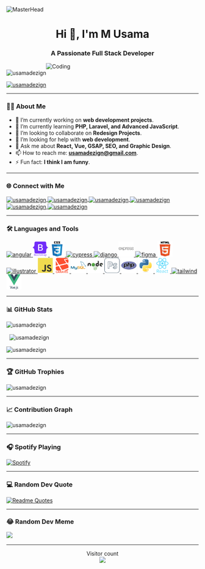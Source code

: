 ![MasterHead](https://media4.giphy.com/headers/monstercat/LQnX59nHBsOV.gif)

<h1 align="center">Hi 👋, I'm M Usama</h1>
<h3 align="center">A Passionate Full Stack Developer</h3>

<img align="right" alt="Coding" width="400" src="https://media.tenor.com/rePDfDWO3XoAAAAd/hacking.gif">

<p align="left"> 
  <img src="https://komarev.com/ghpvc/?username=usamadezign&label=Profile%20views&color=0e75b6&style=flat" alt="usamadezign" /> 
</p>

<p align="left"> 
  <a href="https://twitter.com/usamadezign" target="blank">
    <img src="https://img.shields.io/twitter/follow/usamadezign?logo=twitter&style=for-the-badge" alt="usamadezign" />
  </a> 
</p>

---

### 👨‍💻 About Me

- 🔭 I’m currently working on **web development projects**.
- 🌱 I’m currently learning **PHP, Laravel, and Advanced JavaScript**.
- 👯 I’m looking to collaborate on **Redesign Projects**.
- 🤝 I’m looking for help with **web development**.
- 💬 Ask me about **React, Vue, GSAP, SEO, and Graphic Design**.
- 📫 How to reach me: **usamadezign@gmail.com**.
- ⚡ Fun fact: **I think I am funny**.

---

### 🌐 Connect with Me

<p align="left">
  <a href="https://codepen.io/usamadezign" target="blank">
    <img align="center" src="https://raw.githubusercontent.com/rahuldkjain/github-profile-readme-generator/master/src/images/icons/Social/codepen.svg" alt="usamadezign" height="30" width="40" />
  </a>
  <a href="https://twitter.com/usamadezign" target="blank">
    <img align="center" src="https://raw.githubusercontent.com/rahuldkjain/github-profile-readme-generator/master/src/images/icons/Social/twitter.svg" alt="usamadezign" height="30" width="40" />
  </a>
  <a href="https://stackoverflow.com/users/usamadezign" target="blank">
    <img align="center" src="https://raw.githubusercontent.com/rahuldkjain/github-profile-readme-generator/master/src/images/icons/Social/stack-overflow.svg" alt="usamadezign" height="30" width="40" />
  </a>
  <a href="https://fb.com/usamadezign" target="blank">
    <img align="center" src="https://raw.githubusercontent.com/rahuldkjain/github-profile-readme-generator/master/src/images/icons/Social/facebook.svg" alt="usamadezign" height="30" width="40" />
  </a>
  <a href="https://instagram.com/usamadezign" target="blank">
    <img align="center" src="https://raw.githubusercontent.com/rahuldkjain/github-profile-readme-generator/master/src/images/icons/Social/instagram.svg" alt="usamadezign" height="30" width="40" />
  </a>
  <a href="https://www.youtube.com/c/usamadezign" target="blank">
    <img align="center" src="https://raw.githubusercontent.com/rahuldkjain/github-profile-readme-generator/master/src/images/icons/Social/youtube.svg" alt="usamadezign" height="30" width="40" />
  </a>
</p>

---

### 🛠️ Languages and Tools

<p align="left">
  <a href="https://angular.io" target="_blank" rel="noreferrer">
    <img src="https://angular.io/assets/images/logos/angular/angular.svg" alt="angular" width="40" height="40"/>
  </a>
  <a href="https://getbootstrap.com" target="_blank" rel="noreferrer">
    <img src="https://raw.githubusercontent.com/devicons/devicon/master/icons/bootstrap/bootstrap-plain-wordmark.svg" alt="bootstrap" width="40" height="40"/>
  </a>
  <a href="https://www.w3schools.com/css/" target="_blank" rel="noreferrer">
    <img src="https://raw.githubusercontent.com/devicons/devicon/master/icons/css3/css3-original-wordmark.svg" alt="css3" width="40" height="40"/>
  </a>
  <a href="https://www.cypress.io" target="_blank" rel="noreferrer">
    <img src="https://raw.githubusercontent.com/simple-icons/simple-icons/6e46ec1fc23b60c8fd0d2f2ff46db82e16dbd75f/icons/cypress.svg" alt="cypress" width="40" height="40"/>
  </a>
  <a href="https://www.djangoproject.com/" target="_blank" rel="noreferrer">
    <img src="https://cdn.worldvectorlogo.com/logos/django.svg" alt="django" width="40" height="40"/>
  </a>
  <a href="https://expressjs.com" target="_blank" rel="noreferrer">
    <img src="https://raw.githubusercontent.com/devicons/devicon/master/icons/express/express-original-wordmark.svg" alt="express" width="40" height="40"/>
  </a>
  <a href="https://www.figma.com/" target="_blank" rel="noreferrer">
    <img src="https://www.vectorlogo.zone/logos/figma/figma-icon.svg" alt="figma" width="40" height="40"/>
  </a>
  <a href="https://www.w3.org/html/" target="_blank" rel="noreferrer">
    <img src="https://raw.githubusercontent.com/devicons/devicon/master/icons/html5/html5-original-wordmark.svg" alt="html5" width="40" height="40"/>
  </a>
  <a href="https://www.adobe.com/in/products/illustrator.html" target="_blank" rel="noreferrer">
    <img src="https://www.vectorlogo.zone/logos/adobe_illustrator/adobe_illustrator-icon.svg" alt="illustrator" width="40" height="40"/>
  </a>
  <a href="https://developer.mozilla.org/en-US/docs/Web/JavaScript" target="_blank" rel="noreferrer">
    <img src="https://raw.githubusercontent.com/devicons/devicon/master/icons/javascript/javascript-original.svg" alt="javascript" width="40" height="40"/>
  </a>
  <a href="https://laravel.com/" target="_blank" rel="noreferrer">
    <img src="https://raw.githubusercontent.com/devicons/devicon/master/icons/laravel/laravel-plain-wordmark.svg" alt="laravel" width="40" height="40"/>
  </a>
  <a href="https://www.mysql.com/" target="_blank" rel="noreferrer">
    <img src="https://raw.githubusercontent.com/devicons/devicon/master/icons/mysql/mysql-original-wordmark.svg" alt="mysql" width="40" height="40"/>
  </a>
  <a href="https://nodejs.org" target="_blank" rel="noreferrer">
    <img src="https://raw.githubusercontent.com/devicons/devicon/master/icons/nodejs/nodejs-original-wordmark.svg" alt="nodejs" width="40" height="40"/>
  </a>
  <a href="https://www.photoshop.com/en" target="_blank" rel="noreferrer">
    <img src="https://raw.githubusercontent.com/devicons/devicon/master/icons/photoshop/photoshop-line.svg" alt="photoshop" width="40" height="40"/>
  </a>
  <a href="https://www.php.net" target="_blank" rel="noreferrer">
    <img src="https://raw.githubusercontent.com/devicons/devicon/master/icons/php/php-original.svg" alt="php" width="40" height="40"/>
  </a>
  <a href="https://www.python.org" target="_blank" rel="noreferrer">
    <img src="https://raw.githubusercontent.com/devicons/devicon/master/icons/python/python-original.svg" alt="python" width="40" height="40"/>
  </a>
  <a href="https://reactjs.org/" target="_blank" rel="noreferrer">
    <img src="https://raw.githubusercontent.com/devicons/devicon/master/icons/react/react-original-wordmark.svg" alt="react" width="40" height="40"/>
  </a>
  <a href="https://tailwindcss.com/" target="_blank" rel="noreferrer">
    <img src="https://www.vectorlogo.zone/logos/tailwindcss/tailwindcss-icon.svg" alt="tailwind" width="40" height="40"/>
  </a>
  <a href="https://vuejs.org/" target="_blank" rel="noreferrer">
    <img src="https://raw.githubusercontent.com/devicons/devicon/master/icons/vuejs/vuejs-original-wordmark.svg" alt="vuejs" width="40" height="40"/>
  </a>
</p>

---

### 📊 GitHub Stats

<p align="left">
  <img src="https://github-readme-stats.vercel.app/api/top-langs?username=usamadezign&show_icons=true&locale=en&layout=compact" alt="usamadezign" />
</p>

<p>&nbsp;
  <img align="center" src="https://github-readme-stats.vercel.app/api?username=usamadezign&show_icons=true&locale=en" alt="usamadezign" />
</p>

<p>
  <img align="center" src="https://github-readme-streak-stats.herokuapp.com/?user=usamadezign&" alt="usamadezign" />
</p>

---

### 🏆 GitHub Trophies

<p align="left">
  <img src="https://github-profile-trophy.vercel.app/?username=usamadezign&theme=onedark" alt="usamadezign" />
</p>

---

### 📈 Contribution Graph

<p align="left">
  <img src="https://activity-graph.herokuapp.com/graph?username=usamadezign&theme=react-dark" alt="usamadezign" />
</p>

---

### 🎧 Spotify Playing

[![Spotify](https://novatorem.vercel.app/api/spotify)](https://open.spotify.com/user/your_spotify_id)

---

### 💻 Random Dev Quote

[![Readme Quotes](https://quotes-github-readme.vercel.app/api?type=horizontal&theme=dark)](https://github.com/piyushsuthar/github-readme-quotes)

---

### 😂 Random Dev Meme

<img src="https://random-memer.herokuapp.com/" width="512px"/>

---

<p align="center"> 
  Visitor count<br>
  <img src="https://profile-counter.glitch.me/usamadezign/count.svg" />
</p>
